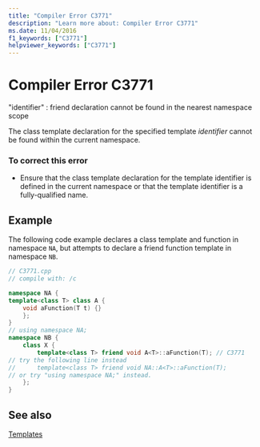 ```yaml
---
title: "Compiler Error C3771"
description: "Learn more about: Compiler Error C3771"
ms.date: 11/04/2016
f1_keywords: ["C3771"]
helpviewer_keywords: ["C3771"]
---
```

# Compiler Error C3771

"identifier" : friend declaration cannot be found in the nearest namespace scope

The class template declaration for the specified template *identifier* cannot be found within the current namespace.

### To correct this error

- Ensure that the class template declaration for the template identifier is defined in the current namespace or that the template identifier is a fully-qualified name.

## Example

The following code example declares a class template and function in namespace `NA`, but attempts to declare a friend function template in namespace `NB`.

```cpp
// C3771.cpp
// compile with: /c

namespace NA {
template<class T> class A {
    void aFunction(T t) {}
    };
}
// using namespace NA;
namespace NB {
    class X {
        template<class T> friend void A<T>::aFunction(T); // C3771
// try the following line instead
//      template<class T> friend void NA::A<T>::aFunction(T);
// or try "using namespace NA;" instead.
    };
}
```

## See also

[Templates](../../cpp/templates-cpp.md)
